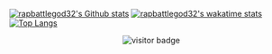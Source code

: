 [![rapbattlegod32's Github stats](https://github-readme-stats.vercel.app/api?username=rapbattlegod32)](https://github.com/anuraghazra/github-readme-stats)
[![rapbattlegod32's wakatime stats](https://github-readme-stats.vercel.app/api/wakatime?username=rapbattlegod32)](https://github.com/anuraghazra/github-readme-stats)
[![Top Langs](https://github-readme-stats.vercel.app/api/top-langs/?username=rapbattlegod32&layout=compact&theme=algolia&show_icons=true)](https://github.com/rapbattlegod32)
<p  align="center">
<img src="https://visitor-badge.laobi.icu/badge?page_id=rapbattlegod32.rapbattlegod32" alt="visitor badge"/>       
</p>
